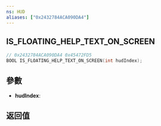 ```yaml
---
ns: HUD
aliases: ["0x2432784ACA090DA4"]
---
```

## IS_FLOATING_HELP_TEXT_ON_SCREEN

```c
// 0x2432784ACA090DA4 0x45472FD5
BOOL IS_FLOATING_HELP_TEXT_ON_SCREEN(int hudIndex);
```

## 參數
* **hudIndex**: 

## 返回值
